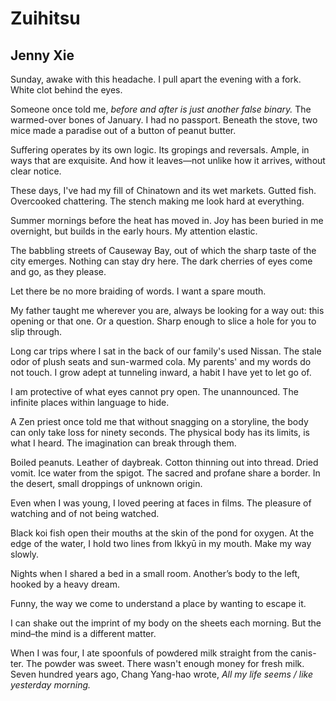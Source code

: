 # Zuihitsu
## Jenny Xie
Sunday, awake with this headache. I pull apart the evening with a fork. White
clot behind the eyes.


Someone once told me, _before and after is just another false binary._ The
warmed-over bones of January. I had no passport. Beneath the stove, two mice
made a paradise out of a button of peanut butter.


Suffering operates by its own logic. Its gropings and reversals. Ample, in
ways
that are exquisite. And how it leaves—not unlike how it arrives, without clear
notice.


These days, I've had my fill of Chinatown and its wet markets. Gutted fish.
Overcooked chattering. The stench making me look hard at everything.


Summer mornings before the heat has moved in. Joy has been buried in me
overnight, but builds in the early hours. My attention elastic.


The babbling streets of Causeway Bay, out of which the sharp taste of the city
emerges. Nothing can stay dry here. The dark cherries of eyes come and go,
as they please.


Let there be no more braiding of words. I want a spare mouth.


My father taught me wherever you are, always be looking for a way out: this
opening or that one. Or a question. Sharp enough to slice a hole for you to
slip
through.


Long car trips where I sat in the back of our family's used Nissan. The stale
odor of plush seats and sun-warmed cola. My parents' and my words do not
touch. I grow adept at tunneling inward, a habit I have yet to let go of.


I am protective of what eyes cannot pry open. The unannounced. The infinite
places within language to hide.


A Zen priest once told me that without snagging on a storyline, the body can
only take loss for ninety seconds. The physical body has its limits, is what I
heard. The imagination can break through them.


Boiled peanuts. Leather of daybreak. Cotton thinning out into thread. Dried
vomit. Ice water from the spigot. The sacred and profane share a border. In
the
desert, small droppings of unknown origin.


Even when I was young, I loved peering at faces in films. The pleasure of
watching and of not being watched.


Black koi fish open their mouths at the skin of the pond for oxygen. At the
edge
of the water, I hold two lines from Ikkyū in my mouth. Make my way slowly.


Nights when I shared a bed in a small room. Another’s body to the left, hooked
by a heavy dream.


Funny, the way we come to understand a place by wanting to escape it.


I can shake out the imprint of my body on the sheets each morning. But the
mind–the mind is a different matter.


When I was four, I ate spoonfuls of powdered milk straight from the canis-
ter. The powder was sweet. There wasn't enough money for fresh milk. Seven
hundred years ago, Chang Yang-hao wrote, _All my life seems / like yesterday_
 _morning._